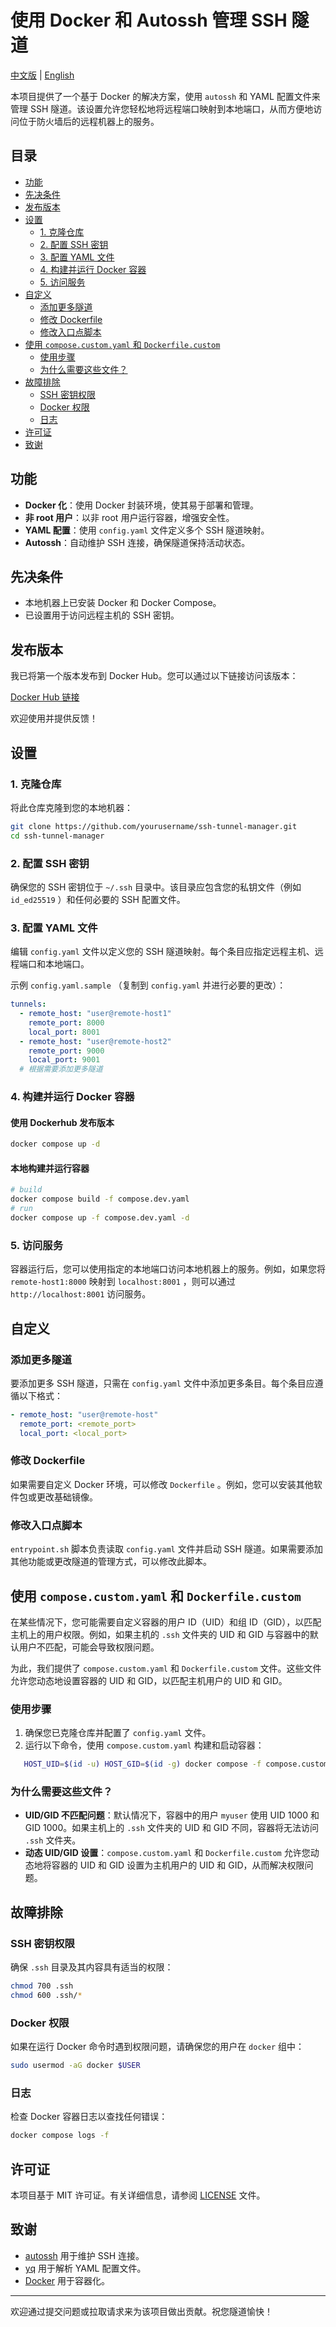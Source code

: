 # 使用 Docker 和 Autossh 管理 SSH 隧道

[中文版](README.md) | [English](README_en.md)

本项目提供了一个基于 Docker 的解决方案，使用 `autossh` 和 YAML 配置文件来管理 SSH 隧道。该设置允许您轻松地将远程端口映射到本地端口，从而方便地访问位于防火墙后的远程机器上的服务。

## 目录

* [功能](#功能)
* [先决条件](#先决条件)
* [发布版本](#发布版本)
* [设置](#设置)
  + [1. 克隆仓库](#1-克隆仓库)
  + [2. 配置 SSH 密钥](#2-配置-ssh-密钥)
  + [3. 配置 YAML 文件](#3-配置-yaml-文件)
  + [4. 构建并运行 Docker 容器](#4-构建并运行-docker-容器)
  + [5. 访问服务](#5-访问服务)
* [自定义](#自定义)
  + [添加更多隧道](#添加更多隧道)
  + [修改 Dockerfile](#修改-dockerfile)
  + [修改入口点脚本](#修改入口点脚本)
* [使用 `compose.custom.yaml` 和 `Dockerfile.custom`](#使用-composecustomyaml-和-dockerfilecustom)
  + [使用步骤](#使用步骤)
  + [为什么需要这些文件？](#为什么需要这些文件)
* [故障排除](#故障排除)
  + [SSH 密钥权限](#ssh-密钥权限)
  + [Docker 权限](#docker-权限)
  + [日志](#日志)
* [许可证](#许可证)
* [致谢](#致谢)

## 功能

* **Docker 化**：使用 Docker 封装环境，使其易于部署和管理。
* **非 root 用户**：以非 root 用户运行容器，增强安全性。
* **YAML 配置**：使用 `config.yaml` 文件定义多个 SSH 隧道映射。
* **Autossh**：自动维护 SSH 连接，确保隧道保持活动状态。

## 先决条件

* 本地机器上已安装 Docker 和 Docker Compose。
* 已设置用于访问远程主机的 SSH 密钥。

## 发布版本

我已将第一个版本发布到 Docker Hub。您可以通过以下链接访问该版本：

[Docker Hub 链接](https://hub.docker.com/r/oaklight/autossh-tunnel)

欢迎使用并提供反馈！

## 设置

### 1. 克隆仓库

将此仓库克隆到您的本地机器：

```sh
git clone https://github.com/yourusername/ssh-tunnel-manager.git
cd ssh-tunnel-manager
```

### 2. 配置 SSH 密钥

确保您的 SSH 密钥位于 `~/.ssh` 目录中。该目录应包含您的私钥文件（例如 `id_ed25519` ）和任何必要的 SSH 配置文件。

### 3. 配置 YAML 文件

编辑 `config.yaml` 文件以定义您的 SSH 隧道映射。每个条目应指定远程主机、远程端口和本地端口。

示例 `config.yaml.sample` （复制到 `config.yaml` 并进行必要的更改）：

```yaml
tunnels:
  - remote_host: "user@remote-host1"
    remote_port: 8000
    local_port: 8001
  - remote_host: "user@remote-host2"
    remote_port: 9000
    local_port: 9001
  # 根据需要添加更多隧道
```

### 4. 构建并运行 Docker 容器

#### 使用 Dockerhub 发布版本

```sh
docker compose up -d
```

#### 本地构建并运行容器

```sh
# build
docker compose build -f compose.dev.yaml
# run
docker compose up -f compose.dev.yaml -d
```

### 5. 访问服务

容器运行后，您可以使用指定的本地端口访问本地机器上的服务。例如，如果您将 `remote-host1:8000` 映射到 `localhost:8001` ，则可以通过 `http://localhost:8001` 访问服务。

## 自定义

### 添加更多隧道

要添加更多 SSH 隧道，只需在 `config.yaml` 文件中添加更多条目。每个条目应遵循以下格式：

```yaml
- remote_host: "user@remote-host"
  remote_port: <remote_port>
  local_port: <local_port>
```

### 修改 Dockerfile

如果需要自定义 Docker 环境，可以修改 `Dockerfile` 。例如，您可以安装其他软件包或更改基础镜像。

### 修改入口点脚本

`entrypoint.sh` 脚本负责读取 `config.yaml` 文件并启动 SSH 隧道。如果需要添加其他功能或更改隧道的管理方式，可以修改此脚本。

## 使用 `compose.custom.yaml` 和 `Dockerfile.custom`

在某些情况下，您可能需要自定义容器的用户 ID（UID）和组 ID（GID），以匹配主机上的用户权限。例如，如果主机的 `.ssh` 文件夹的 UID 和 GID 与容器中的默认用户不匹配，可能会导致权限问题。

为此，我们提供了 `compose.custom.yaml` 和 `Dockerfile.custom` 文件。这些文件允许您动态地设置容器的 UID 和 GID，以匹配主机用户的 UID 和 GID。

### 使用步骤

1. 确保您已克隆仓库并配置了 `config.yaml` 文件。
2. 运行以下命令，使用 `compose.custom.yaml` 构建和启动容器：

   

```bash
   HOST_UID=$(id -u) HOST_GID=$(id -g) docker compose -f compose.custom.yaml up -d --build
   ```

### 为什么需要这些文件？

* **UID/GID 不匹配问题**：默认情况下，容器中的用户 `myuser` 使用 UID 1000 和 GID 1000。如果主机上的 `.ssh` 文件夹的 UID 和 GID 不同，容器将无法访问 `.ssh` 文件夹。
* **动态 UID/GID 设置**：`compose.custom.yaml` 和 `Dockerfile.custom` 允许您动态地将容器的 UID 和 GID 设置为主机用户的 UID 和 GID，从而解决权限问题。

## 故障排除

### SSH 密钥权限

确保 `.ssh` 目录及其内容具有适当的权限：

```sh
chmod 700 .ssh
chmod 600 .ssh/*
```

### Docker 权限

如果在运行 Docker 命令时遇到权限问题，请确保您的用户在 `docker` 组中：

```sh
sudo usermod -aG docker $USER
```

### 日志

检查 Docker 容器日志以查找任何错误：

```sh
docker compose logs -f
```

## 许可证

本项目基于 MIT 许可证。有关详细信息，请参阅 [LICENSE](LICENSE) 文件。

## 致谢

* [autossh](http://www.harding.motd.ca/autossh/) 用于维护 SSH 连接。
* [yq](https://github.com/mikefarah/yq) 用于解析 YAML 配置文件。
* [Docker](https://www.docker.com/) 用于容器化。

---

欢迎通过提交问题或拉取请求来为该项目做出贡献。祝您隧道愉快！
